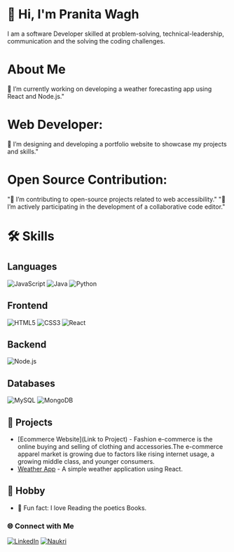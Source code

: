 # 👋 Hi, I'm Pranita Wagh
I am a software Developer skilled at problem-solving, technical-leadership, communication and the solving the coding challenges.

# About Me
🔭 I’m currently working on developing a weather forecasting app using React and Node.js."
# Web Developer:
🔭 I’m designing and developing a portfolio website to showcase my projects and skills."

# Open Source Contribution:
"🤝 I’m contributing to open-source projects related to web accessibility."
"🤝 I’m actively participating in the development of a collaborative code editor."

# 🛠️ Skills
## Languages
![JavaScript](https://img.icons8.com/color/48/000000/javascript.png)
![Java](https://img.icons8.com/color/48/000000/java-coffee-cup-logo.png)
![Python](https://img.icons8.com/color/48/000000/python.png)

## Frontend
![HTML5](https://img.icons8.com/color/48/000000/html-5--v1.png)
![CSS3](https://img.icons8.com/color/48/000000/css3.png)
![React](https://img.icons8.com/color/48/000000/react-native.png)

## Backend
![Node.js](https://img.icons8.com/color/48/000000/nodejs.png)

## Databases
![MySQL](https://img.icons8.com/color/48/000000/mysql-logo.png)
![MongoDB](https://img.icons8.com/color/48/000000/mongodb.png)

## 🚀 Projects
- [Ecommerce Website](Link to Project) - Fashion e-commerce is the online buying and selling of clothing and accessories.The e-commerce apparel market is growing due to factors like rising internet usage, a growing middle class, and younger consumers.
- [Weather App](https://github.com/YourUsername/weather-app) - A simple weather application using React.

## 🎨 Hobby 
- 🌟 Fun fact: I love Reading the poetics Books.
  
### 🌐 Connect with Me
[![LinkedIn](https://img.shields.io/badge/LinkedIn-%230077B5.svg?style=for-the-badge&logo=linkedin&logoColor=white)](https://www.linkedin.com/in/pranita-wagh-273a5b225/)
[![Naukri](https://img.shields.io/badge/Naukri-%2300A3E4.svg?style=for-the-badge&logo=naukri&logoColor=white)](https://www.naukri.com/mnjuser/profil)



